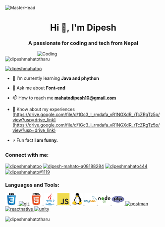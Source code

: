 ![MasterHead](https://present.readthedocs.io/en/latest/_images/welcome-to-coding.gif)
<h1 align="center">Hi 👋, I'm Dipesh</h1>
<h3 align="center">A passionate for coding and tech from Nepal</h3>
<img align="right" alt="Coding" width="400" src="https://i.pinimg.com/originals/54/e3/7d/54e37d8074ebcde1d96c77d7b2a7f310.gif">


<p align="left"> <img src="https://komarev.com/ghpvc/?username=dipeshmahatotharu&label=Profile%20views&color=0e75b6&style=flat" alt="dipeshmahatotharu" /> </p>

<p align="left"> <a href="https://twitter.com/dipeshmahatoo" target="blank"><img src="https://img.shields.io/twitter/follow/dipeshmahatoo?logo=twitter&style=for-the-badge" alt="dipeshmahatoo" /></a> </p>

- 🌱 I’m currently learning **Java and phython**

- 💬 Ask me about **Font-end**

- 📫 How to reach me **mahatodipesh10@gmail.com**

- 📄 Know about my experiences [https://drive.google.com/file/d/1Gc3_l_rmdafa_vR1NGXdR_rTcZRgTz5p/view?usp=drive_link](https://drive.google.com/file/d/1Gc3_l_rmdafa_vR1NGXdR_rTcZRgTz5p/view?usp=drive_link)

- ⚡ Fun fact **I am funny.**

<h3 align="left">Connect with me:</h3>
<p align="left">
<a href="https://twitter.com/dipeshmahatoo" target="blank"><img align="center" src="https://raw.githubusercontent.com/rahuldkjain/github-profile-readme-generator/master/src/images/icons/Social/twitter.svg" alt="dipeshmahatoo" height="30" width="40" /></a>
<a href="https://linkedin.com/in/dipesh-mahato-a08188284" target="blank"><img align="center" src="https://raw.githubusercontent.com/rahuldkjain/github-profile-readme-generator/master/src/images/icons/Social/linked-in-alt.svg" alt="dipesh-mahato-a08188284" height="30" width="40" /></a>
<a href="https://instagram.com/dipeshmahato444" target="blank"><img align="center" src="https://raw.githubusercontent.com/rahuldkjain/github-profile-readme-generator/master/src/images/icons/Social/instagram.svg" alt="dipeshmahato444" height="30" width="40" /></a>
<a href="https://discord.gg/dipeshmahato#1119" target="blank"><img align="center" src="https://raw.githubusercontent.com/rahuldkjain/github-profile-readme-generator/master/src/images/icons/Social/discord.svg" alt="dipeshmahato#1119" height="30" width="40" /></a>
</p>

<h3 align="left">Languages and Tools:</h3>
<p align="left"> <a href="https://www.w3schools.com/css/" target="_blank" rel="noreferrer"> <img src="https://raw.githubusercontent.com/devicons/devicon/master/icons/css3/css3-original-wordmark.svg" alt="css3" width="40" height="40"/> </a> <a href="https://git-scm.com/" target="_blank" rel="noreferrer"> <img src="https://www.vectorlogo.zone/logos/git-scm/git-scm-icon.svg" alt="git" width="40" height="40"/> </a> <a href="https://www.w3.org/html/" target="_blank" rel="noreferrer"> <img src="https://raw.githubusercontent.com/devicons/devicon/master/icons/html5/html5-original-wordmark.svg" alt="html5" width="40" height="40"/> </a> <a href="https://www.java.com" target="_blank" rel="noreferrer"> <img src="https://raw.githubusercontent.com/devicons/devicon/master/icons/java/java-original.svg" alt="java" width="40" height="40"/> </a> <a href="https://developer.mozilla.org/en-US/docs/Web/JavaScript" target="_blank" rel="noreferrer"> <img src="https://raw.githubusercontent.com/devicons/devicon/master/icons/javascript/javascript-original.svg" alt="javascript" width="40" height="40"/> </a> <a href="https://www.linux.org/" target="_blank" rel="noreferrer"> <img src="https://raw.githubusercontent.com/devicons/devicon/master/icons/linux/linux-original.svg" alt="linux" width="40" height="40"/> </a> <a href="https://www.mysql.com/" target="_blank" rel="noreferrer"> <img src="https://raw.githubusercontent.com/devicons/devicon/master/icons/mysql/mysql-original-wordmark.svg" alt="mysql" width="40" height="40"/> </a> <a href="https://nodejs.org" target="_blank" rel="noreferrer"> <img src="https://raw.githubusercontent.com/devicons/devicon/master/icons/nodejs/nodejs-original-wordmark.svg" alt="nodejs" width="40" height="40"/> </a> <a href="https://www.php.net" target="_blank" rel="noreferrer"> <img src="https://raw.githubusercontent.com/devicons/devicon/master/icons/php/php-original.svg" alt="php" width="40" height="40"/> </a> <a href="https://postman.com" target="_blank" rel="noreferrer"> <img src="https://www.vectorlogo.zone/logos/getpostman/getpostman-icon.svg" alt="postman" width="40" height="40"/> </a> <a href="https://reactnative.dev/" target="_blank" rel="noreferrer"> <img src="https://reactnative.dev/img/header_logo.svg" alt="reactnative" width="40" height="40"/> </a> <a href="https://unity.com/" target="_blank" rel="noreferrer"> <img src="https://www.vectorlogo.zone/logos/unity3d/unity3d-icon.svg" alt="unity" width="40" height="40"/> </a> </p>

<p><img align="center" src="https://github-readme-streak-stats.herokuapp.com/?user=dipeshmahatotharu&" alt="dipeshmahatotharu" /></p>
